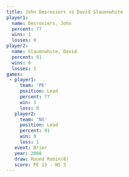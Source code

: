```yaml
---
title: John Desrosiers vs David Slauenwhite
player1:                  
  name: Desrosiers, John  
  percent: 77             
  wins: 1                 
  losses: 0               
player2:                  
  name: Slauenwhite, David
  percent: 91             
  wins: 0                 
  losses: 1               
games:
 - player1:        
     team: 'PE'    
     position: Lead
     percent: 77   
     win: 1        
     loss: 0       
   player2:        
     team: 'NS'    
     position: Lead
     percent: 91   
     win: 0        
     loss: 1       
   event: Brier        
   year: 2008          
   draw: Round Robin(8)
   score: PE 13 - NS 3 
---
```

